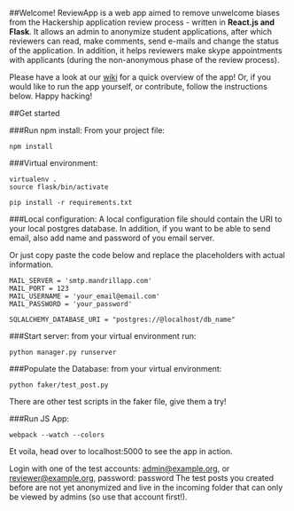 ##Welcome!
ReviewApp is a web app aimed to remove unwelcome biases from the Hackership application review process - written in **React.js and Flask**. It allows an admin to anonymize student applications, after which reviewers can read, make comments, send e-mails and change the status of the application. In addition, it helps reviewers make skype appointments with applicants (during the non-anonymous phase of the review process).

Please have a look at our [wiki](https://github.com/Hackership/reviewapp-backend/wiki/Introduction) for a quick overview of the app! Or, if you would like to run the app yourself, or contribute, follow the instructions below. Happy hacking!

##Get started

###Run npm install:
From your project file:
```
npm install
```


###Virtual environment:
```
virtualenv .
source flask/bin/activate
```

```
pip install -r requirements.txt
```
###Local configuration:
A local configuration file should contain the URI to your local postgres database. In addition, if you want to be able to send email, also add name and password of you email server.

Or just copy paste the code below and replace the placeholders with actual information.

```
MAIL_SERVER = 'smtp.mandrillapp.com'
MAIL_PORT = 123
MAIL_USERNAME = 'your_email@email.com'
MAIL_PASSWORD = 'your_password'

SQLALCHEMY_DATABASE_URI = "postgres://@localhost/db_name"

```

###Start server:
from your virtual environment run:
```
python manager.py runserver
```

###Populate the Database:
from your virtual environment:
```
python faker/test_post.py
```
There are other test scripts in the faker file, give them a try!

###Run JS App:
```
webpack --watch --colors
```

Et voila, head over to localhost:5000 to see the app in action.

Login with one of the test accounts:
admin@example.org, or reviewer@example.org, password: password
The test posts you created before are not yet anonymized and live in the incoming folder that can only be viewed by admins (so use that account first!).


